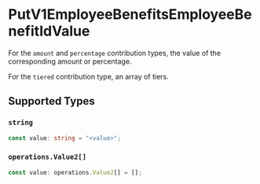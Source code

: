 # PutV1EmployeeBenefitsEmployeeBenefitIdValue

For the `amount` and `percentage` contribution types, the value of the corresponding amount or percentage.

For the `tiered` contribution type, an array of tiers.


## Supported Types

### `string`

```typescript
const value: string = "<value>";
```

### `operations.Value2[]`

```typescript
const value: operations.Value2[] = [];
```

